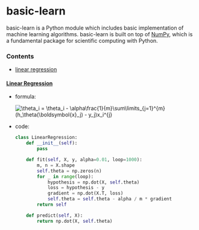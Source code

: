 # basic-learn

basic-learn is a Python module which includes basic implementation of machine learning algorithms. basic-learn is built on top of [NumPy](http://www.numpy.org/), which is a fundamental package for scientific computing with Python.

### Contents

+ <a href="#linear_regression">linear regression</a>


#### [<span id="linear_regression">Linear Regression</a>](https://linytsysu.github.io/2018/06/03/ml-linear-regression.html)

+ formula:

    <img src="https://latex.codecogs.com/svg.latex?%5Ctheta_i%20%3D%20%5Ctheta_i%20-%20%5Calpha%5Cfrac%7B1%7D%7Bm%7D%5Csum%5Climits_%7Bj%3D1%7D%5E%7Bm%7D%28h_%5Ctheta%28%5Cboldsymbol%7Bx%7D_j%29%20-%20y_j%29x_i%5E%7Bj%7D" title="\theta_i = \theta_i - \alpha\frac{1}{m}\sum\limits_{j=1}^{m}(h_\theta(\boldsymbol{x}_j) - y_j)x_i^{j}" />

+ code:

    ``` python
    class LinearRegression:
        def __init__(self):
            pass

        def fit(self, X, y, alpha=0.01, loop=1000):
            m, n = X.shape
            self.theta = np.zeros(n)
            for _ in range(loop):
                hypothesis = np.dot(X, self.theta)
                loss = hypothesis - y
                gradient = np.dot(X.T, loss)
                self.theta = self.theta - alpha / m * gradient
            return self

        def predict(self, X):
            return np.dot(X, self.theta)
    ```
